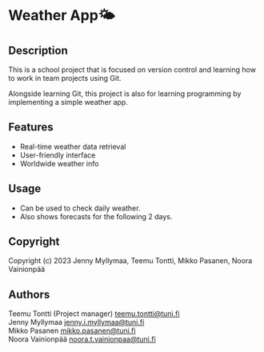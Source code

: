 # Weather App🌤️

## Description

This is a school project that is focused on version control and learning how to work in team projects using Git.

Alongside learning Git, this project is also for learning programming by implementing a simple weather app.

## Features

- Real-time weather data retrieval
- User-friendly interface
- Worldwide weather info

## Usage

- Can be used to check daily weather.
- Also shows forecasts for the following 2 days.

## Copyright

Copyright (c) 2023 Jenny Myllymaa, Teemu Tontti, Mikko Pasanen, Noora Vainionpää

## Authors

Teemu Tontti (Project manager) <teemu.tontti@tuni.fi> <br>
Jenny Myllymaa <jenny.i.myllymaa@tuni.fi> <br>
Mikko Pasanen <mikko.pasanen@tuni.fi> <br>
Noora Vainionpää <noora.t.vainionpaa@tuni.fi> <br>
